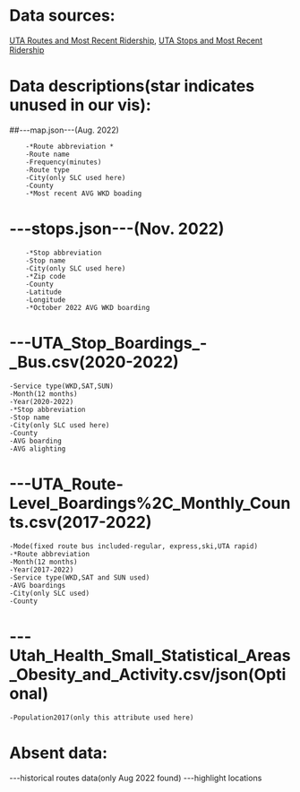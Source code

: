 Data sources:
====
[UTA Routes and Most Recent Ridership](https://data-rideuta.opendata.arcgis.com/datasets/rideuta::uta-routes-and-most-recent-ridership/about), [UTA Stops and Most Recent Ridership](https://data-rideuta.opendata.arcgis.com/datasets/rideuta::uta-stops-and-most-recent-ridership/about)

Data descriptions(star indicates unused in our vis):  
====
##---map.json---(Aug. 2022)  

        -*Route abbreviation *   
        -Route name   
        -Frequency(minutes)  
        -Route type  
        -City(only SLC used here)  
        -County   
        -*Most recent AVG WKD boading

---stops.json---(Nov. 2022)
==
    	-*Stop abbreviation 
    	-Stop name
    	-City(only SLC used here)
    	-*Zip code 
    	-County
    	-Latitude
    	-Longitude
    	-*October 2022 AVG WKD boarding

---UTA_Stop_Boardings_-_Bus.csv(2020-2022)
==
    -Service type(WKD,SAT,SUN)
    -Month(12 months)
    -Year(2020-2022)
    -*Stop abbreviation
    -Stop name
    -City(only SLC used here)
    -County
    -AVG boarding
    -AVG alighting

---UTA_Route-Level_Boardings%2C_Monthly_Counts.csv(2017-2022)
==
    -Mode(fixed route bus included-regular, express,ski,UTA rapid)
    -*Route abbreviation
    -Month(12 months)
    -Year(2017-2022)
    -Service type(WKD,SAT and SUN used)
    -AVG boardings
    -City(only SLC used)
    -County

---Utah_Health_Small_Statistical_Areas_Obesity_and_Activity.csv/json(Optional)
==
    -Population2017(only this attribute used here)


Absent data:
==
---historical routes data(only Aug 2022 found)
---highlight locations
